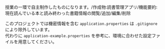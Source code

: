授業の一環で自主制作したものになります。/作成物:読書管理アプリ/機能要約:現在読んでいる本と読み終わった書籍情報の閲覧/追加/編集/削除

このプロジェクトでは機密情報を含む `application.properties` は `.gitignore` により除外しています。  
代わりに `application-example.properties` を参考に、環境に合わせた設定ファイルを用意してください。

